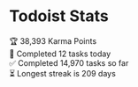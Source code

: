 
# Todoist Stats

<!-- TODO-IST:START -->
🏆  38,393 Karma Points           
🌸  Completed 12 tasks today           
✅  Completed 14,970 tasks so far           
⏳  Longest streak is 209 days
<!-- TODO-IST:END -->
